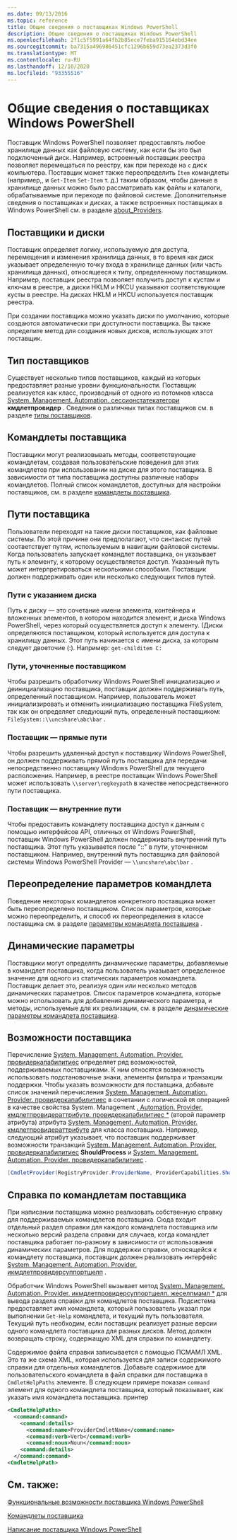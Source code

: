 ```yaml
---
ms.date: 09/13/2016
ms.topic: reference
title: Общие сведения о поставщиках Windows PowerShell
description: Общие сведения о поставщиках Windows PowerShell
ms.openlocfilehash: 2f1c5f5991a64fb2b85ece7feba915164ebd34ee
ms.sourcegitcommit: ba7315a496986451cfc1296b659d73ea2373d3f0
ms.translationtype: MT
ms.contentlocale: ru-RU
ms.lasthandoff: 12/10/2020
ms.locfileid: "93355516"
---
```

# <a name="windows-powershell-provider-overview"></a>Общие сведения о поставщиках Windows PowerShell

Поставщик Windows PowerShell позволяет предоставлять любое хранилище данных как файловую систему, как если бы это был подключенный диск. Например, встроенный поставщик реестра позволяет перемещаться по реестру, как при переходе на `c` диск компьютера. Поставщик может также переопределить `Item` командлеты (например,, и `Get-Item` `Set-Item` т. д.) таким образом, чтобы данные в хранилище данных можно было рассматривать как файлы и каталоги, обрабатываемые при переходе по файловой системе. Дополнительные сведения о поставщиках и дисках, а также встроенных поставщиках в Windows PowerShell см. в разделе [about_Providers](/powershell/module/microsoft.powershell.core/about/about_providers).

## <a name="providers-and-drives"></a>Поставщики и диски

Поставщик определяет логику, используемую для доступа, перемещения и изменения хранилища данных, в то время как диск указывает определенную точку входа в хранилище данных (или часть хранилища данных), относящееся к типу, определенному поставщиком. Например, поставщик реестра позволяет получить доступ к кустам и ключам в реестре, а диски HKLM и HKCU указывают соответствующие кусты в реестре. На дисках HKLM и HKCU используется поставщик реестра.

При создании поставщика можно указать диски по умолчанию, которые создаются автоматически при доступности поставщика. Вы также определите метод для создания новых дисков, использующих этот поставщик.

## <a name="type-of-providers"></a>Тип поставщиков

Существует несколько типов поставщиков, каждый из которых предоставляет разные уровни функциональности. Поставщик реализуется как класс, производный от одного из потомков класса [System. Management. Automation. сессионстатекатегори](/dotnet/api/system.management.automation.sessionstatecategory) 
 **кмдлетпровидер** . Сведения о различных типах поставщиков см. в разделе [типы поставщиков](./provider-types.md).

## <a name="provider-cmdlets"></a>Командлеты поставщика

Поставщики могут реализовывать методы, соответствующие командлетам, создавая пользовательские поведения для этих командлетов при использовании на диске для этого поставщика. В зависимости от типа поставщика доступны различные наборы командлетов. Полный список командлетов, доступных для настройки поставщиков, см. в разделе [командлеты поставщика](./provider-cmdlets.md).

## <a name="provider-paths"></a>Пути поставщика

Пользователи переходят на такие диски поставщиков, как файловые системы. По этой причине они предполагают, что синтаксис путей соответствует путям, используемым в навигации файловой системы. Когда пользователь запускает командлет поставщика, он указывает путь к элементу, к которому осуществляется доступ. Указанный путь может интерпретироваться несколькими способами. Поставщик должен поддерживать один или несколько следующих типов путей.

### <a name="drive-qualified-paths"></a>Пути с указанием диска

Путь к диску — это сочетание имени элемента, контейнера и вложенных элементов, в котором находится элемент, и диска Windows PowerShell, через который осуществляется доступ к элементу. (Диски определяются поставщиком, который используется для доступа к хранилищу данных. Этот путь начинается с имени диска, за которым следует двоеточие (:). Например: `get-childitem C:`

### <a name="provider-qualified-paths"></a>Пути, уточненные поставщиком

Чтобы разрешить обработчику Windows PowerShell инициализацию и деинициализацию поставщика, поставщик должен поддерживать путь, определенный поставщиком. Например, пользователь может инициализировать и отменить инициализацию поставщика FileSystem, так как он определяет следующий путь, определенный поставщиком: `FileSystem::\\uncshare\abc\bar` .

### <a name="provider-direct-paths"></a>Поставщик — прямые пути

Чтобы разрешить удаленный доступ к поставщику Windows PowerShell, он должен поддерживать прямой путь поставщика для передачи непосредственно поставщику Windows PowerShell для текущего расположения. Например, в реестре поставщик Windows PowerShell может использовать `\\server\regkeypath` в качестве непосредственного пути поставщика.

### <a name="provider-internal-paths"></a>Поставщик — внутренние пути

Чтобы предоставить командлету поставщика доступ к данным с помощью интерфейсов API, отличных от Windows PowerShell, поставщик Windows PowerShell должен поддерживать внутренний путь поставщика. Этот путь указывается после "::" в пути, уточненном поставщиком. Например, внутренний путь поставщика для файловой системы Windows PowerShell Provider — `\\uncshare\abc\bar` .

## <a name="overriding-cmdlet-parameters"></a>Переопределение параметров командлета

Поведение некоторых командлетов конкретного поставщика может быть переопределено поставщиком. Список параметров, которые можно переопределить, и способ их переопределения в классе поставщика см. в разделе [параметры командлета поставщика](./provider-cmdlet-parameters.md) .

## <a name="dynamic-parameters"></a>Динамические параметры

Поставщики могут определять динамические параметры, добавляемые в командлет поставщика, когда пользователь указывает определенное значение для одного из статических параметров командлета. Поставщик делает это, реализуя один или несколько методов динамических параметров. Список параметров командлета, которые можно использовать для добавления динамического параметра, и методы, используемые для их реализации, см. в разделе [динамические параметры командлета поставщика](./provider-cmdlet-dynamic-parameters.md).

## <a name="provider-capabilities"></a>Возможности поставщика

Перечисление [System. Management. Automation. Provider. провидеркапабилитиес](/dotnet/api/System.Management.Automation.Provider.ProviderCapabilities) определяет ряд возможностей, поддерживаемых поставщиками. К ним относятся возможность использовать подстановочные знаки, элементы фильтра и транзакции поддержки. Чтобы указать возможности для поставщика, добавьте список значений перечисления [System. Management. Automation. Provider. провидеркапабилитиес](/dotnet/api/System.Management.Automation.Provider.ProviderCapabilities) в сочетании с логической `OR` операцией в качестве свойства System. Management [. Automation. Provider. кмдлетпровидераттрибуте. провидеркапабилитиес *](/dotnet/api/System.Management.Automation.Provider.CmdletProviderAttribute.ProviderCapabilities) (второй параметр атрибута) атрибута [System. Management. Automation. Provider. кмдлетпровидераттрибуте](/dotnet/api/System.Management.Automation.Provider.CmdletProviderAttribute) для класса поставщика. Например, следующий атрибут указывает, что поставщик поддерживает возможности транзакций [System. Management. Automation. Provider. провидеркапабилитиес](/dotnet/api/System.Management.Automation.Provider.ProviderCapabilities) 
 **ShouldProcess** и [System. Management. Automation. Provider. провидеркапабилитиес](/dotnet/api/System.Management.Automation.Provider.ProviderCapabilities) 
  .

```csharp
[CmdletProvider(RegistryProvider.ProviderName, ProviderCapabilities.ShouldProcess | ProviderCapabilities.Transactions)]

```

## <a name="provider-cmdlet-help"></a>Справка по командлетам поставщика

При написании поставщика можно реализовать собственную справку для поддерживаемых командлетов поставщика.
Сюда входит отдельный раздел справки для каждого командлета поставщика или несколько версий раздела справки для случаев, когда командлет поставщика работает по-разному в зависимости от использования динамических параметров. Для поддержки справки, относящейся к командлету поставщика, поставщик должен реализовать интерфейс [System. Management. Automation. Provider. икмдлетпровидерсуппортшелп](/dotnet/api/System.Management.Automation.Provider.ICmdletProviderSupportsHelp) .

Обработчик Windows PowerShell вызывает метод [System. Management. Automation. Provider. икмдлетпровидерсуппортшелп. жеселпмамл *](/dotnet/api/System.Management.Automation.Provider.ICmdletProviderSupportsHelp.GetHelpMaml) для вывода раздела справки для командлетов поставщика. Подсистема предоставляет имя командлета, который пользователь указал при выполнении `Get-Help` командлета, и текущий путь пользователя.
Текущий путь необходим, если поставщик реализует разные версии одного командлета поставщика для разных дисков. Метод должен возвращать строку, содержащую XML для справки по командлету.

Содержимое файла справки записывается с помощью ПСМАМЛ XML. Это та же схема XML, которая используется для записи содержимого справки для отдельных командлетов. Добавьте содержимое для пользовательского командлета в файл справки для поставщика в `CmdletHelpPaths` элементе. В следующем примере показан `command` элемент для одного командлета поставщика, который показывает, как указать имя командлета поставщика. принтер

```xml
<CmdletHelpPaths>
  <command:command>
    <command:details>
      <command:name>ProviderCmdletName</command:name>
      <command:verb>Verb</command:verb>
      <command:noun>Noun</command:noun>
    <command:details>
  </command:command>
<CmdletHelpPath>
```

## <a name="see-also"></a>См. также:

[Функциональные возможности поставщика Windows PowerShell](./provider-types.md)

[Командлеты поставщика](./provider-cmdlets.md)

[Написание поставщика Windows PowerShell](./writing-a-windows-powershell-provider.md)
